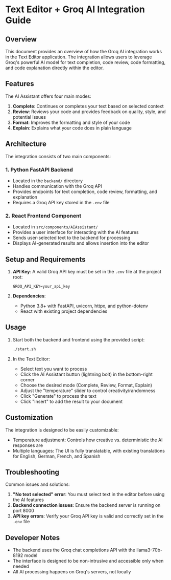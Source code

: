 # Text Editor + Groq AI Integration Guide

## Overview

This document provides an overview of how the Groq AI integration works in the Text Editor application. The integration allows users to leverage Groq's powerful AI model for text completion, code review, code formatting, and code explanation directly within the editor.

## Features

The AI Assistant offers four main modes:

1. **Complete**: Continues or completes your text based on selected context
2. **Review**: Reviews your code and provides feedback on quality, style, and potential issues
3. **Format**: Improves the formatting and style of your code
4. **Explain**: Explains what your code does in plain language

## Architecture

The integration consists of two main components:

### 1. Python FastAPI Backend

- Located in the `backend/` directory
- Handles communication with the Groq API
- Provides endpoints for text completion, code review, formatting, and explanation
- Requires a Groq API key stored in the `.env` file

### 2. React Frontend Component

- Located in `src/components/AIAssistant/`
- Provides a user interface for interacting with the AI features
- Sends user-selected text to the backend for processing
- Displays AI-generated results and allows insertion into the editor

## Setup and Requirements

1. **API Key**: A valid Groq API key must be set in the `.env` file at the project root:
   ```
   GROQ_API_KEY=your_api_key
   ```

2. **Dependencies**:
   - Python 3.8+ with FastAPI, uvicorn, httpx, and python-dotenv
   - React with existing project dependencies

## Usage

1. Start both the backend and frontend using the provided script:
   ```bash
   ./start.sh
   ```

2. In the Text Editor:
   - Select text you want to process
   - Click the AI Assistant button (lightning bolt) in the bottom-right corner
   - Choose the desired mode (Complete, Review, Format, Explain)
   - Adjust the "temperature" slider to control creativity/randomness
   - Click "Generate" to process the text
   - Click "Insert" to add the result to your document

## Customization

The integration is designed to be easily customizable:

- Temperature adjustment: Controls how creative vs. deterministic the AI responses are
- Multiple languages: The UI is fully translatable, with existing translations for English, German, French, and Spanish

## Troubleshooting

Common issues and solutions:

1. **"No text selected" error**: You must select text in the editor before using the AI features
2. **Backend connection issues**: Ensure the backend server is running on port 8000
3. **API key errors**: Verify your Groq API key is valid and correctly set in the `.env` file

## Developer Notes

- The backend uses the Groq chat completions API with the llama3-70b-8192 model
- The interface is designed to be non-intrusive and accessible only when needed
- All AI processing happens on Groq's servers, not locally
